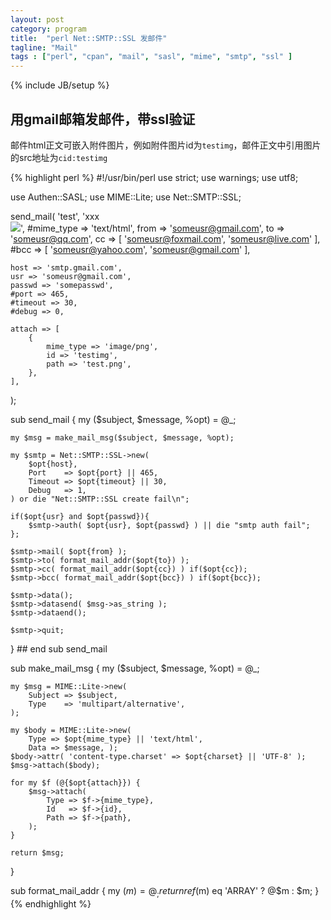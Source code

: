 ```yaml
---
layout: post
category: program
title:  "perl Net::SMTP::SSL 发邮件"
tagline: "Mail"
tags : ["perl", "cpan", "mail", "sasl", "mime", "smtp", "ssl" ] 
---
```

{% include JB/setup %}

## 用gmail邮箱发邮件，带ssl验证

邮件html正文可嵌入附件图片，例如附件图片id为``testimg``，邮件正文中引用图片的src地址为``cid:testimg``

{% highlight perl %}
#!/usr/bin/perl
use strict;
use warnings;
use utf8;

use Authen::SASL;
use MIME::Lite;
use Net::SMTP::SSL;

send_mail( 'test', 'xxx<br><img src="cid:testimg">', 
    #mime_type => 'text/html', 
    from => 'someusr@gmail.com', 
    to =>  'someusr@qq.com',
    cc => [ 'someusr@foxmail.com', 'someusr@live.com' ],  
    #bcc => [ 'someusr@yahoo.com', 'someusr@gmail.com' ],  
    
    host => 'smtp.gmail.com', 
    usr => 'someusr@gmail.com', 
    passwd => 'somepasswd', 
    #port => 465, 
    #timeout => 30, 
    #debug => 0, 

    attach => [ 
        {
            mime_type => 'image/png', 
            id => 'testimg', 
            path => 'test.png', 
        },
    ], 
);

sub send_mail {
    my ($subject, $message, %opt) = @_;

    my $msg = make_mail_msg($subject, $message, %opt);

    my $smtp = Net::SMTP::SSL->new(
        $opt{host},
        Port    => $opt{port} || 465,
        Timeout => $opt{timeout} || 30,
        Debug   => 1,
    ) or die "Net::SMTP::SSL create fail\n";

    if($opt{usr} and $opt{passwd}){
        $smtp->auth( $opt{usr}, $opt{passwd} ) || die "smtp auth fail";
    };

    $smtp->mail( $opt{from} );
    $smtp->to( format_mail_addr($opt{to}) );
    $smtp->cc( format_mail_addr($opt{cc}) ) if($opt{cc});
    $smtp->bcc( format_mail_addr($opt{bcc}) ) if($opt{bcc});

    $smtp->data();
    $smtp->datasend( $msg->as_string );
    $smtp->dataend();

    $smtp->quit;
} ## end sub send_mail

sub make_mail_msg {
    my ($subject, $message, %opt) = @_;

    my $msg = MIME::Lite->new(
        Subject => $subject,
        Type    => 'multipart/alternative', 
    );

    my $body = MIME::Lite->new( 
        Type => $opt{mime_type} || 'text/html', 
        Data => $message, );
    $body->attr( 'content-type.charset' => $opt{charset} || 'UTF-8' );
    $msg->attach($body);

    for my $f (@{$opt{attach}}) {
        $msg->attach(
            Type => $f->{mime_type},
            Id   => $f->{id},
            Path => $f->{path},
        );
    } 

    return $msg;
}

sub format_mail_addr {
    my ($m) = @_;
    return ref($m) eq 'ARRAY' ? @$m : $m;
}
{% endhighlight %}
